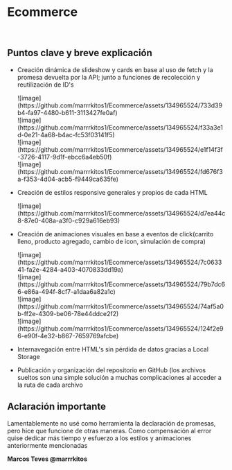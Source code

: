 <h1>E c o m m e r c e</h1> 
<br>
<h2>Puntos clave y breve explicación</h1>
<ul>
  <li><p>Creación dinámica de slideshow y cards en base al uso de fetch y la promesa devuelta por la API; junto a funciones de recolección y reutilización de ID's</p></li>
  ![image](https://github.com/marrrkitos1/Ecommerce/assets/134965524/733d39b4-fa97-4480-b611-3113427fe0af)<br>
  ![image](https://github.com/marrrkitos1/Ecommerce/assets/134965524/f33a3e1d-0e21-4a68-b4ac-fc53f03141f5)<br>
  ![image](https://github.com/marrrkitos1/Ecommerce/assets/134965524/e1f14f3f-3726-4117-9d1f-ebcc6a4eb50f)<br>
  ![image](https://github.com/marrrkitos1/Ecommerce/assets/134965524/fd676f3a-f353-4d04-acb5-f9449ca635fe)<br>
  <li><p>Creación de estilos responsive generales y propios de cada HTML</p></li>
  ![image](https://github.com/marrrkitos1/Ecommerce/assets/134965524/d7ea44c8-87e0-408a-a3f0-c929a616eb93)<br>
  <li><p>Creación de animaciones visuales en base a eventos de click(carrito lleno, producto agregado, cambio de icon, simulación de compra)</p></li>
  ![image](https://github.com/marrrkitos1/Ecommerce/assets/134965524/7c063341-fa2e-4284-a403-4070833dd19a)<br>
  ![image](https://github.com/marrrkitos1/Ecommerce/assets/134965524/79b7dc66-e86a-494f-8cf7-a1daa6a82a1c)<br>
  ![image](https://github.com/marrrkitos1/Ecommerce/assets/134965524/74af5a0b-ff2e-4309-be06-78e44ddce2f2)<br>
  ![image](https://github.com/marrrkitos1/Ecommerce/assets/134965524/124f2e96-e90f-4e32-b867-7659769afcbe)<br>
  <li><p>Internavegación entre HTML's sin pérdida de datos gracias a Local Storage</p></li>
  <li><p>Publicación y organización del repositorio en GitHub (los archivos sueltos son una simple solución a muchas complicaciones al acceder a la ruta de cada archivo </hp></li>
</ul>
<h2>Aclaración importante</h2>
<p>Lamentablemente no usé como herramienta la declaración de promesas, pero hice que funcione de otras maneras. Como compensación al error quise dedicar más tiempo y esfuerzo a los estilos y animaciones anteriormente mencionadas</p>

<b>Marcos Teves @marrrkitos</b>
